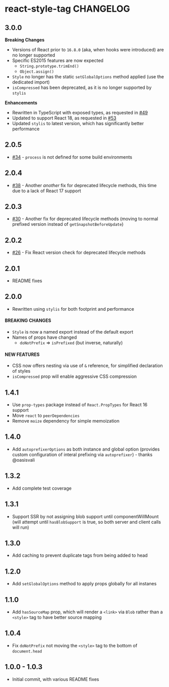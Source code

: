 # react-style-tag CHANGELOG

## 3.0.0

**Breaking Changes**

- Versions of React prior to `16.8.0` (aka, when hooks were introduced) are no longer supported
- Specific ES2015 features are now expected
  - `String.prototype.trimEnd()`
  - `Object.assign()`
- `Style` no longer has the static `setGlobalOptions` method applied (use the dedicated import)
- `isCompressed` has been deprecated, as it is no longer supported by `stylis`

**Enhancements**

- Rewritten in TypeScript with exposed types, as requested in [#49](https://github.com/planttheidea/react-style-tag/issues/49)
- Updated to support React 18, as requested in [#53](https://github.com/planttheidea/react-style-tag/issues/53)
- Updated `stylis` to latest version, which has significantly better performance

## 2.0.5

- [#34](https://github.com/planttheidea/react-style-tag/issues/34) - `process` is not defined for some build environments

## 2.0.4

- [#38](https://github.com/planttheidea/react-style-tag/issues/38) - Another _another_ fix for deprecated lifecycle methods, this time due to a lack of React 17 support

## 2.0.3

- [#30](https://github.com/planttheidea/react-style-tag/issues/30) - Another fix for deprecated lifecycle methods (moving to normal prefixed version instead of `getSnapshotBeforeUpdate`)

## 2.0.2

- [#26](https://github.com/planttheidea/react-style-tag/pull/26) - Fix React version check for deprecated lifecycle methods

## 2.0.1

- README fixes

## 2.0.0

- Rewritten using `stylis` for both footprint and performance

#### BREAKING CHANGES

- `Style` is now a named export instead of the default export
- Names of props have changed
  - `doNotPrefix` => `isPrefixed` (but inverse, naturally)

#### NEW FEATURES

- CSS now offers nesting via use of `&` reference, for simplified declaration of styles
- `isCompressed` prop will enable aggressive CSS compression

## 1.4.1

- Use `prop-types` package instead of `React.PropTypes` for React 16 support
- Move `react` to `peerDependencies`
- Remove `moize` dependency for simple memoization

## 1.4.0

- Add `autoprefixerOptions` as both instance and global option (provides custom configuration of interal prefixing via `autoprefixer`) - thanks @oasisvali

## 1.3.2

- Add complete test coverage

## 1.3.1

- Support SSR by not assigning blob support until componentWillMount (will attempt until `hasBlobSupport` is true, so both server and client calls will run)

## 1.3.0

- Add caching to prevent duplicate tags from being added to head

## 1.2.0

- Add `setGlobalOptions` method to apply props globally for all instanes

## 1.1.0

- Add `hasSourceMap` prop, which will render a `<link>` via `Blob` rather than a `<style>` tag to have better source mapping

## 1.0.4

- Fix `doNotPrefix` not moving the `<style>` tag to the bottom of `document.head`

## 1.0.0 - 1.0.3

- Initial commit, with various README fixes
